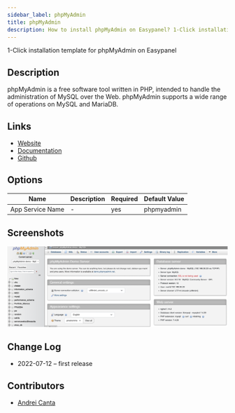 ```yaml
---
sidebar_label: phpMyAdmin
title: phpMyAdmin
description: How to install phpMyAdmin on Easypanel? 1-Click installation template for phpMyAdmin on Easypanel
---
```


<!-- generated -->

1-Click installation template for phpMyAdmin on Easypanel

## Description

phpMyAdmin is a free software tool written in PHP, intended to handle the administration of MySQL over the Web. phpMyAdmin supports a wide range of operations on MySQL and MariaDB.

## Links

- [Website](https://www.phpmyadmin.net/)
- [Documentation](https://www.phpmyadmin.net/docs/)
- [Github](https://github.com/phpmyadmin/phpmyadmin)

## Options

Name | Description | Required | Default Value
-|-|-|-
App Service Name | - | yes | phpmyadmin

## Screenshots

![phpMyAdmin Screenshot](./assets/screenshot.png)

## Change Log

- 2022-07-12 – first release

## Contributors

- [Andrei Canta](https://github.com/deiucanta)
